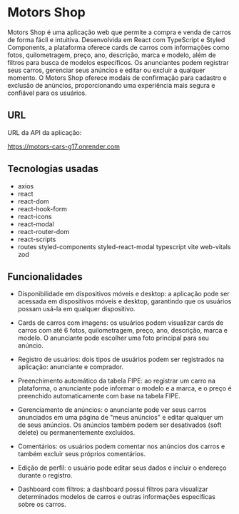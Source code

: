 # Motors Shop

Motors Shop é uma aplicação web que permite a compra e venda de carros de forma fácil e intuitiva. Desenvolvida em React com TypeScript e Styled Components, a plataforma oferece cards de carros com informações como fotos, quilometragem, preço, ano, descrição, marca e modelo, além de filtros para busca de modelos específicos. Os anunciantes podem registrar seus carros, gerenciar seus anúncios e editar ou excluir a qualquer momento. O Motors Shop oferece modais de confirmação para cadastro e exclusão de anúncios, proporcionando uma experiência mais segura e confiável para os usuários.

## URL
URL da API da aplicação:

https://motors-cars-g17.onrender.com

## Tecnologias usadas
* axios
* react
* react-dom
* react-hook-form
* react-icons
* react-modal
* react-router-dom
* react-scripts
* routes
styled-components
styled-react-modal
typescript
vite
web-vitals
zod

## Funcionalidades
* Disponibilidade em dispositivos móveis e desktop: a aplicação pode ser acessada em dispositivos móveis e desktop, garantindo que os usuários possam usá-la em qualquer dispositivo.

* Cards de carros com imagens: os usuários podem visualizar cards de carros com até 6 fotos, quilometragem, preço, ano, descrição, marca e modelo. O anunciante pode escolher uma foto principal para seu anúncio.

* Registro de usuários: dois tipos de usuários podem ser registrados na aplicação: anunciante e comprador.

* Preenchimento automático da tabela FIPE: ao registrar um carro na plataforma, o anunciante pode informar o modelo e a marca, e o preço é preenchido automaticamente com base na tabela FIPE.

* Gerenciamento de anúncios: o anunciante pode ver seus carros anunciados em uma página de "meus anúncios" e editar qualquer um de seus anúncios. Os anúncios também podem ser desativados (soft delete) ou permanentemente excluídos.

* Comentários: os usuários podem comentar nos anúncios dos carros e também excluir seus próprios comentários.

* Edição de perfil: o usuário pode editar seus dados e incluir o endereço durante o registro.

* Dashboard com filtros: a dashboard possui filtros para visualizar determinados modelos de carros e outras informações específicas sobre os carros.
